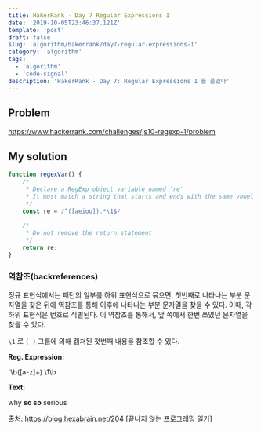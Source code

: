 ```yaml
---
title: HakerRank - Day 7 Regular Expressions I
date: '2019-10-05T23:46:37.121Z'
template: 'post'
draft: false
slug: 'algorithm/hakerrank/day7-regular-expressions-I'
category: 'algorithm'
tags:
  - 'algorithm'
  - 'code-signal'
description: 'HakerRank - Day 7: Regular Expressions I 를 풀었다'
---
```


## Problem

https://www.hackerrank.com/challenges/js10-regexp-1/problem

## My solution

```javascript
function regexVar() {
    /*
     * Declare a RegExp object variable named 're'
     * It must match a string that starts and ends with the same vowel (i.e., {a, e, i, o, u})
     */
    const re = /^([aeiou]).*\1$/
    
    /*
     * Do not remove the return statement
     */
    return re;
}
```

### 역참조(backreferences)

정규 표현식에서는 패턴의 일부를 하위 표현식으로 묶으면, 첫번째로 나타나는 부분 문자열을 찾은 뒤에 역참조를 통해 이후에 나타나는 부분 문자열을 찾을 수 있다. 이때, 각 하위 표현식은 번호로 식별된다. 이 역참조를 통해서, 앞 쪽에서 한번 쓰였던 문자열을 찾을  수 있다. 

 `\1` 로 `( )` 그룹에 의해 캡쳐된 첫번째 내용을 참조할 수 있다.

**Reg. Expression:**

`\b([a-z]+) \1\b

**Text:**

why **so so** serious

출처: https://blog.hexabrain.net/204 [끝나지 않는 프로그래밍 일기]